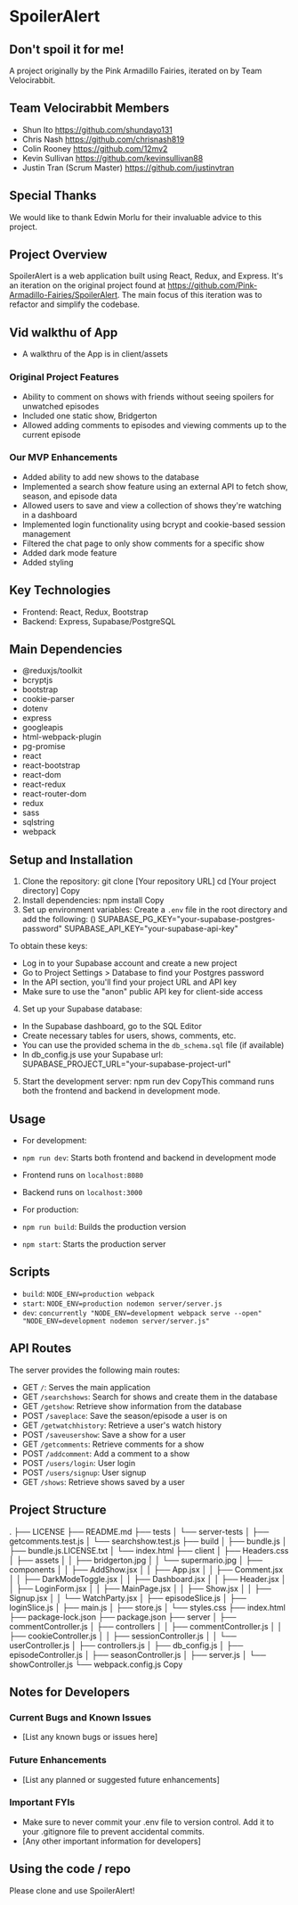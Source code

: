 # SpoilerAlert

## Don't spoil it for me!

A project originally by the Pink Armadillo Fairies, iterated on by Team Velocirabbit.

## Team Velocirabbit Members
- Shun Ito   https://github.com/shundayo131
- Chris Nash   https://github.com/chrisnash819
- Colin Rooney   https://github.com/12mv2
- Kevin Sullivan   https://github.com/kevinsullivan88
- Justin Tran (Scrum Master)   https://github.com/justinvtran

## Special Thanks
We would like to thank Edwin Morlu for their invaluable advice to this project.

## Project Overview

SpoilerAlert is a web application built using React, Redux, and Express. It's an iteration on the original project found at https://github.com/Pink-Armadillo-Fairies/SpoilerAlert. The main focus of this iteration was to refactor and simplify the codebase.

## Vid walkthu of App

- A walkthru of the App is in client/assets

### Original Project Features
- Ability to comment on shows with friends without seeing spoilers for unwatched episodes
- Included one static show, Bridgerton
- Allowed adding comments to episodes and viewing comments up to the current episode

### Our MVP Enhancements
- Added ability to add new shows to the database
- Implemented a search show feature using an external API to fetch show, season, and episode data
- Allowed users to save and view a collection of shows they're watching in a dashboard
- Implemented login functionality using bcrypt and cookie-based session management
- Filtered the chat page to only show comments for a specific show
- Added dark mode feature
- Added styling

## Key Technologies
- Frontend: React, Redux, Bootstrap
- Backend: Express, Supabase/PostgreSQL

## Main Dependencies

- @reduxjs/toolkit
- bcryptjs
- bootstrap
- cookie-parser
- dotenv
- express
- googleapis
- html-webpack-plugin
- pg-promise
- react
- react-bootstrap
- react-dom
- react-redux
- react-router-dom
- redux
- sass
- sqlstring
- webpack

## Setup and Installation

1. Clone the repository:
git clone [Your repository URL]
cd [Your project directory]
Copy
2. Install dependencies:
npm install
Copy
3. Set up environment variables:
Create a `.env` file in the root directory and add the following: ()
SUPABASE_PG_KEY="your-supabase-postgres-password"
SUPABASE_API_KEY="your-supabase-api-key"

To obtain these keys:
- Log in to your Supabase account and create a new project
- Go to Project Settings > Database to find your Postgres password
- In the API section, you'll find your project URL and API key
- Make sure to use the "anon" public API key for client-side access

4. Set up your Supabase database:
- In the Supabase dashboard, go to the SQL Editor
- Create necessary tables for users, shows, comments, etc.
- You can use the provided schema in the `db_schema.sql` file (if available)
- In db_config.js use your Supabase url: SUPABASE_PROJECT_URL="your-supabase-project-url"

5. Start the development server:
npm run dev
CopyThis command runs both the frontend and backend in development mode.

## Usage

- For development:
- `npm run dev`: Starts both frontend and backend in development mode
- Frontend runs on `localhost:8080`
- Backend runs on `localhost:3000`

- For production:
- `npm run build`: Builds the production version
- `npm start`: Starts the production server

## Scripts

- `build`: `NODE_ENV=production webpack`
- `start`: `NODE_ENV=production nodemon server/server.js`
- `dev`: `concurrently "NODE_ENV=development webpack serve --open" "NODE_ENV=development nodemon server/server.js"`

## API Routes

The server provides the following main routes:

- GET `/`: Serves the main application
- GET `/searchshows`: Search for shows and create them in the database
- GET `/getshow`: Retrieve show information from the database
- POST `/saveplace`: Save the season/episode a user is on
- GET `/getwatchhistory`: Retrieve a user's watch history
- POST `/saveusershow`: Save a show for a user
- GET `/getcomments`: Retrieve comments for a show
- POST `/addcomment`: Add a comment to a show
- POST `/users/login`: User login
- POST `/users/signup`: User signup
- GET `/shows`: Retrieve shows saved by a user

## Project Structure
.
├── LICENSE
├── README.md
├── tests
│   └── server-tests
│       ├── getcomments.test.js
│       └── searchshow.test.js
├── build
│   ├── bundle.js
│   ├── bundle.js.LICENSE.txt
│   └── index.html
├── client
│   ├── Headers.css
│   ├── assets
│   │   ├── bridgerton.jpg
│   │   └── supermario.jpg
│   ├── components
│   │   ├── AddShow.jsx
│   │   ├── App.jsx
│   │   ├── Comment.jsx
│   │   ├── DarkModeToggle.jsx
│   │   ├── Dashboard.jsx
│   │   ├── Header.jsx
│   │   ├── LoginForm.jsx
│   │   ├── MainPage.jsx
│   │   ├── Show.jsx
│   │   ├── Signup.jsx
│   │   └── WatchParty.jsx
│   ├── episodeSlice.js
│   ├── loginSlice.js
│   ├── main.js
│   ├── store.js
│   └── styles.css
├── index.html
├── package-lock.json
├── package.json
├── server
│   ├── commentController.js
│   ├── controllers
│   │   ├── commentController.js
│   │   ├── cookieController.js
│   │   ├── sessionController.js
│   │   └── userController.js
│   ├── controllers.js
│   ├── db_config.js
│   ├── episodeController.js
│   ├── seasonController.js
│   ├── server.js
│   └── showController.js
└── webpack.config.js
Copy

## Notes for Developers

### Current Bugs and Known Issues
- [List any known bugs or issues here]

### Future Enhancements
- [List any planned or suggested future enhancements]

### Important FYIs
- Make sure to never commit your .env file to version control. Add it to your .gitignore file to prevent accidental commits.
- [Any other important information for developers]

## Using the code / repo

Please clone and use SpoilerAlert! 

